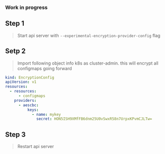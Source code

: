 ### Work in progress

## Step 1
> Start api server with `--experimental-encryption-provider-config`  flag

## Setp 2
> Import following object info k8s as cluster-admin.    this will encrypt all configmaps going forward

```yaml
kind: EncryptionConfig
apiVersion: v1
resources:
  - resources: 
      - configmaps
    providers:
      - aescbc:
          keys:
            - name: mykey
              secret: HON5ISH9XMfFB6dnm25U0vSwxR58n7UrpxKPvmCJLTw=
 ```
 
 ## Step 3
 > Restart api server
 
 
